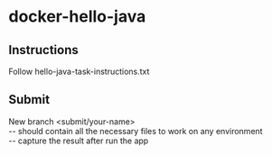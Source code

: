 # docker-hello-java

## Instructions

Follow hello-java-task-instructions.txt

## Submit

New branch <submit/your-name>  
-- should contain all the necessary files to work on any environment  
-- capture the result after run the app
